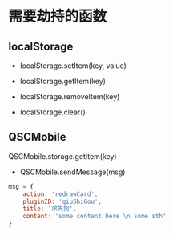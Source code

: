 # 需要劫持的函数

## localStorage

- localStorage.setItem(key, value)

- localStorage.getItem(key)

- localStorage.removeItem(key)

- localStorage.clear()

## QSCMobile

QSCMobile.storage.getItem(key)



- QSCMobile.sendMessage(msg)

```javascript
msg = {
    action: 'redrawCard',
    pluginID: 'qiuShiGou',
    title: '求失狗',
    content: 'some content here \n some sth'
}
```
